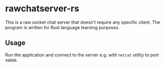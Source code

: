 # rawchatserver-rs

This is a raw socket chat server that doesn't require any specific client.
The program is written for Rust language learning purposes.

## Usage

Run the application and connect to the server e.g. with `netcat` utility to
port `40000`.
